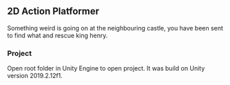 ## 2D Action Platformer
Something weird is going on at the neighbouring castle, you have been sent to find what and rescue king henry.

### Project
Open root folder in Unity Engine to open project. It was build on Unity version 2019.2.12f1.